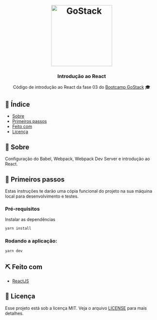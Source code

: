 <h1 align="center">
    <img alt="GoStack" src="https://rocketseat-cdn.s3-sa-east-1.amazonaws.com/bootcamp-header.png" width="200px" />
</h1>

<h3 align="center">
  Introdução ao React
</h3>

<p align="center"> Código de introdução ao React da fase 03 do <a href="https://rocketseat.com.br/bootcamp">Bootcamp GoStack</a> 🎓</p>

## :page_facing_up: Índice

- [Sobre](#about)
- [Primeiros passos](#getting_started)
- [Feito com](#built_using)
- [Licença](#license)

## 🧐 Sobre <a name = "about"></a>

Configuração do Babel, Webpack, Webpack Dev Server e introdução ao React.

## 🏁 Primeiros passos <a name = "getting_started"></a>

Estas instruçōes te darão uma cópia funcional do projeto na sua máquina local para desenvolvimento e testes.
### Pré-requisitos

Instalar as dependências

```sh
yarn install
```

### Rodando a aplicação:

```sh
yarn dev
```

## ⛏️ Feito com <a name = "built_using"></a>

- [ReactJS](https://reactjs.org/)

## :memo: Licença <a name = "license"></a>

Esse projeto está sob a licença MIT. Veja o arquivo [LICENSE](LICENSE) para mais detalhes.
